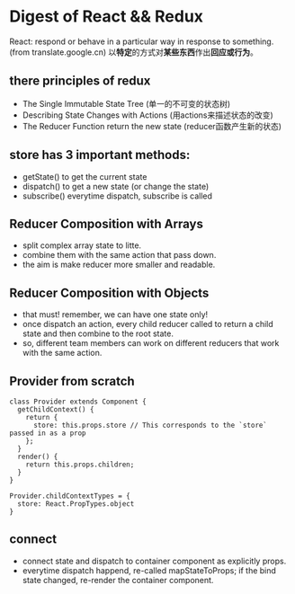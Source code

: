 # Digest of React && Redux

React: respond or behave in a particular way in response to something. (from translate.google.cn)
以**特定**的方式对**某些东西**作出**回应或行为**。

## there principles of redux

* The Single Immutable State Tree (单一的不可变的状态树)
* Describing State Changes with Actions (用actions来描述状态的改变)
* The Reducer Function return the new state (reducer函数产生新的状态)

## store has 3 important methods:

* getState() to get the current state
* dispatch() to get a new state (or change the state)
* subscribe() everytime dispatch, subscribe is called

## Reducer Composition with Arrays

* split complex array state to litte.
* combine them with the same action that pass down.
* the aim is make reducer more smaller and readable.

##  Reducer Composition with Objects

* that must! remember, we can have one state only!
* once dispatch an action, every child reducer called to return a child state and then combine to the root state.
* so, different team members can work on different reducers that work with the same action.


## Provider from scratch

```
class Provider extends Component {
  getChildContext() {
    return {
      store: this.props.store // This corresponds to the `store` passed in as a prop
    };
  }
  render() {
    return this.props.children;
  }
}

Provider.childContextTypes = {
  store: React.PropTypes.object
}
```

## connect

* connect state and dispatch to container component as explicitly props.
* everytime dispatch happend, re-called mapStateToProps; if the bind state changed, re-render the container component.